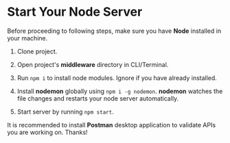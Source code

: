 # Start Your Node Server



Before proceeding to following steps, make sure you have **Node** installed in your machine.

1. Clone project.

2. Open project's **middleware** directory in CLI/Terminal.

3. Run `npm i` to install node modules. Ignore if you have already installed.

4. Install **nodemon** globally using `npm i -g nodemon`. **nodemon** watches the file changes and restarts your node server automatically.

5. Start server by running `npm start`.


It is recommended to install **Postman** desktop application to validate APIs you are working on. Thanks!